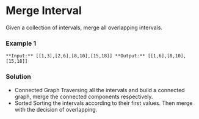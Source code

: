 # Merge Interval

Given a collection of intervals, merge all overlapping intervals.

### Example 1
`**Input:** [[1,3],[2,6],[8,10],[15,18]]
**Output:** [[1,6],[8,10],[15,18]]`

### Solution

- Connected Graph
    Traversing all the intervals and build a connected graph, merge the connected components respectively. 
- Sorted
    Sorting the intervals according to their first values. Then merge with the decision of overlapping.